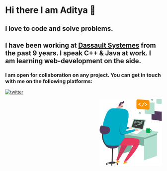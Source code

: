 # Hi there I am Aditya 👋
## I love to code and solve problems.
## I have been working at [Dassault Systemes](https://3ds.com) from the past 9 years. I speak C++ & Java at work. I am learning web-development on the side. 

### I am open for collaboration on any project. You can get in touch with me on the following platforms:

<a href="https://twitter.com/scr33nslaver" target="_blank" style="display:inline"><img style="width:50px" src="https://img.icons8.com/cotton/64/000000/twitter.png" alt="twitter"/></a>
<!-- <a href="https://icons8.com/icon/119787/gardening-plant" target="_blank" style="display:inline"><img style="width:50px" src="https://img.icons8.com/cotton/64/000000/n-gardening-plant--v2.png"/></a> -->
<link href="style.css" rel="stylesheet"></link>
<a href="https://ls.graphics/" target="_blank"><img style="width:200px;float:right;display:inline-block" src="https://raw.githubusercontent.com/aadityadeshmukh/aadityadeshmukh/master/Coding.png" alt="Image of a coder"></a>


<!-- Image credit: <a href="https://ls.graphics/" target="_blank">LS Graphics</a> -->
<!--
**aadityadeshmukh/aadityadeshmukh** is a ✨ _special_ ✨ repository because its `README.md` (this file) appears on your GitHub profile.

Here are some ideas to get you started:

- 🔭 I’m currently working on ...
- 🌱 I’m currently learning ...
- 👯 I’m looking to collaborate on ...
- 🤔 I’m looking for help with ...
- 💬 Ask me about ...
- 📫 How to reach me: ...
- 😄 Pronouns: ...
- ⚡ Fun fact: ...
-->
